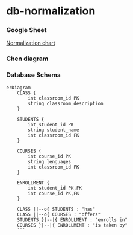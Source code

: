 # db-normalization

### Google Sheet
[Normalization chart](https://docs.google.com/spreadsheets/d/10Yw1332MEDziovvPmbA9k7eY8Vcse30_Qm9orzXNUWU/edit?gid=0#gid=0)

### Chen diagram


### Database Schema

```mermaid
erDiagram
    CLASS {
        int classroom_id PK
        string classroom_description
    }

    STUDENTS {
        int student_id PK
        string student_name
        int classroom_id FK
    }

    COURSES {
        int course_id PK
        string lenguages
        int classroom_id FK
    }

    ENROLLMENT {
        int student_id PK,FK
        int course_id PK,FK
    }

    CLASS ||--o{ STUDENTS : "has"
    CLASS ||--o{ COURSES : "offers"
    STUDENTS }|--|{ ENROLLMENT : "enrolls in"
    COURSES }|--|{ ENROLLMENT : "is taken by"
    ```